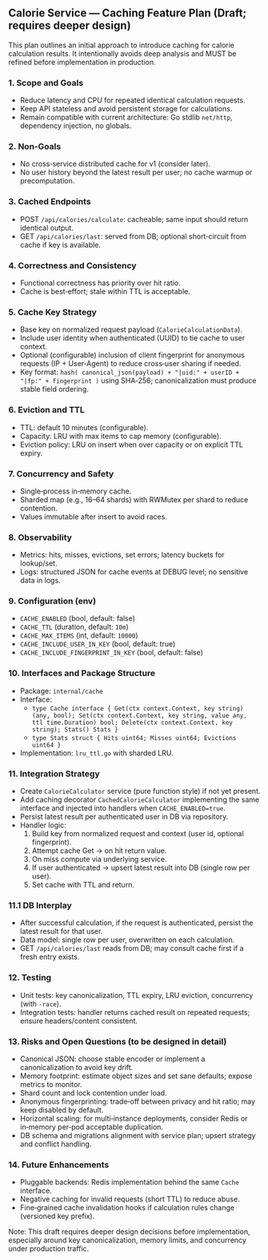 ## Calorie Service — Caching Feature Plan (Draft; requires deeper design)

This plan outlines an initial approach to introduce caching for calorie calculation results. It intentionally avoids deep analysis and MUST be refined before implementation in production.

### 1. Scope and Goals
- Reduce latency and CPU for repeated identical calculation requests.
- Keep API stateless and avoid persistent storage for calculations.
- Remain compatible with current architecture: Go stdlib `net/http`, dependency injection, no globals.

### 2. Non‑Goals
- No cross‑service distributed cache for v1 (consider later).
- No user history beyond the latest result per user; no cache warmup or precomputation.

### 3. Cached Endpoints
- POST `/api/calories/calculate`: cacheable; same input should return identical output.
- GET `/api/calories/last`: served from DB; optional short‑circuit from cache if key is available.

### 4. Correctness and Consistency
- Functional correctness has priority over hit ratio.
- Cache is best‑effort; stale within TTL is acceptable.

### 5. Cache Key Strategy
- Base key on normalized request payload (`CalorieCalculationData`).
- Include user identity when authenticated (UUID) to tie cache to user context.
- Optional (configurable) inclusion of client fingerprint for anonymous requests (IP + User‑Agent) to reduce cross‑user sharing if needed.
- Key format: `hash( canonical_json(payload) + "|uid:" + userID + "|fp:" + fingerprint )` using SHA‑256; canonicalization must produce stable field ordering.

### 6. Eviction and TTL
- TTL: default 10 minutes (configurable).
- Capacity: LRU with max items to cap memory (configurable).
- Eviction policy: LRU on insert when over capacity or on explicit TTL expiry.

### 7. Concurrency and Safety
- Single‑process in‑memory cache.
- Sharded map (e.g., 16–64 shards) with RWMutex per shard to reduce contention.
- Values immutable after insert to avoid races.

### 8. Observability
- Metrics: hits, misses, evictions, set errors; latency buckets for lookup/set.
- Logs: structured JSON for cache events at DEBUG level; no sensitive data in logs.

### 9. Configuration (env)
- `CACHE_ENABLED` (bool, default: false)
- `CACHE_TTL` (duration, default: `10m`)
- `CACHE_MAX_ITEMS` (int, default: `10000`)
- `CACHE_INCLUDE_USER_IN_KEY` (bool, default: true)
- `CACHE_INCLUDE_FINGERPRINT_IN_KEY` (bool, default: false)

### 10. Interfaces and Package Structure
- Package: `internal/cache`
- Interface:
  - `type Cache interface { Get(ctx context.Context, key string) (any, bool); Set(ctx context.Context, key string, value any, ttl time.Duration) bool; Delete(ctx context.Context, key string); Stats() Stats }`
  - `type Stats struct { Hits uint64; Misses uint64; Evictions uint64 }`
- Implementation: `lru_ttl.go` with sharded LRU.

### 11. Integration Strategy
- Create `CalorieCalculator` service (pure function style) if not yet present.
- Add caching decorator `CachedCalorieCalculator` implementing the same interface and injected into handlers when `CACHE_ENABLED=true`.
- Persist latest result per authenticated user in DB via repository.
- Handler logic:
  1) Build key from normalized request and context (user id, optional fingerprint).
  2) Attempt cache Get → on hit return value.
  3) On miss compute via underlying service.
  4) If user authenticated → upsert latest result into DB (single row per user).
  5) Set cache with TTL and return.

### 11.1 DB Interplay
- After successful calculation, if the request is authenticated, persist the latest result for that user.
- Data model: single row per user, overwritten on each calculation.
- GET `/api/calories/last` reads from DB; may consult cache first if a fresh entry exists.

### 12. Testing
- Unit tests: key canonicalization, TTL expiry, LRU eviction, concurrency (with `-race`).
- Integration tests: handler returns cached result on repeated requests; ensure headers/content consistent.

### 13. Risks and Open Questions (to be designed in detail)
- Canonical JSON: choose stable encoder or implement a canonicalization to avoid key drift.
- Memory footprint: estimate object sizes and set sane defaults; expose metrics to monitor.
- Shard count and lock contention under load.
- Anonymous fingerprinting: trade‑off between privacy and hit ratio; may keep disabled by default.
- Horizontal scaling: for multi‑instance deployments, consider Redis or in‑memory per‑pod acceptable duplication.
- DB schema and migrations alignment with service plan; upsert strategy and conflict handling.

### 14. Future Enhancements
- Pluggable backends: Redis implementation behind the same `Cache` interface.
- Negative caching for invalid requests (short TTL) to reduce abuse.
- Fine‑grained cache invalidation hooks if calculation rules change (versioned key prefix).

Note: This draft requires deeper design decisions before implementation, especially around key canonicalization, memory limits, and concurrency under production traffic.


